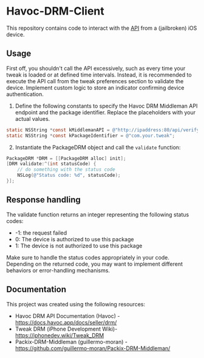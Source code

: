 # Havoc-DRM-Client

This repository contains code to interact with the [API](https://github.com/yandevelop/Havoc-DRM-Middleman) from a (jailbroken) iOS device.

## Usage
First off, you shouldn't call the API excessively, such as every time your tweak is loaded or at defined time intervals.
Instead, it is recommended to execute the API call from the tweak preferences section to validate the device. 
Implement custom logic to store an indicator confirming device authentication.

1. Define the following constants to specify the Havoc DRM Middleman API endpoint and the package identifier. Replace the placeholders with your actual values.

```objective-c
static NSString *const kMiddlemanAPI = @"http://ipaddress:80/api/verify";
static NSString *const kPackageIdentifier = @"com.your.tweak";
```

2. Instantiate the PackageDRM object and call the `validate` function:
```objective-c
PackageDRM *DRM = [[PackageDRM alloc] init];
[DRM validate:^(int statusCode) {
    // do something with the status code
    NSLog(@"Status code: %d", statusCode);
}];
```

## Response handling

The validate function returns an integer representing the following status codes:
- -1: the request failed
-  0: The device is authorized to use this package
-  1: The device is not authorized to use this package

Make sure to handle the status codes appropriately in your code. 
Depending on the returned code, you may want to implement different behaviors or error-handling mechanisms.

## Documentation
This project was created using the following resources:

- Havoc DRM API Documentation (Havoc) - https://docs.havoc.app/docs/seller/drm/
- Tweak DRM (iPhone Development Wiki)- https://iphonedev.wiki/Tweak_DRM
- Packix-DRM-Middleman (guillermo-moran) - https://github.com/guillermo-moran/Packix-DRM-Middleman/